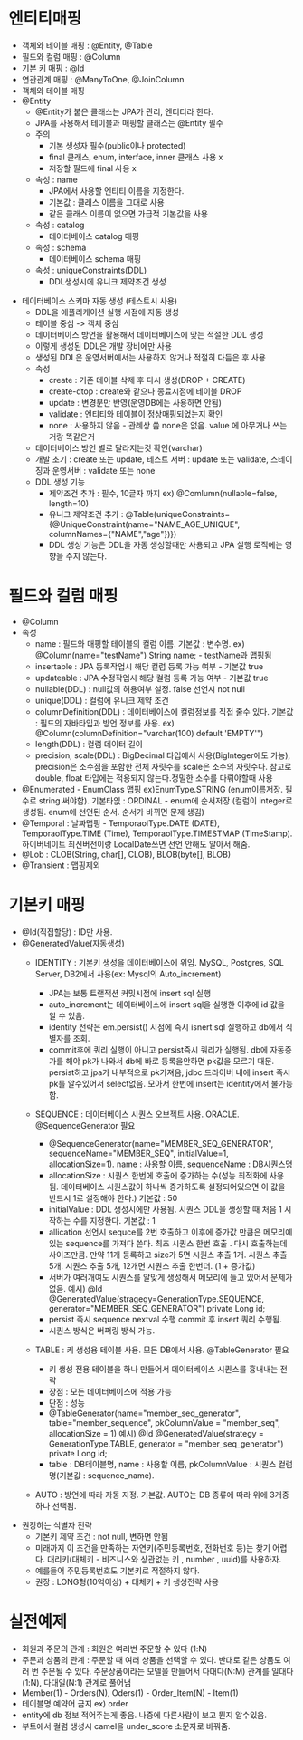 # 엔티티매핑
 - 객체와 테이블 매핑 : @Entity, @Table
 - 필드와 컬럼 매핑 : @Column
 - 기본 키 매핑 : @Id
 - 연관관계 매핑 : @ManyToOne, @JoinColumn
 - 객체와 테이블 매핑
 - @Entity
   - @Entity가 붙은 클래스는 JPA가 관리, 엔티티라 한다.
   - JPA를 사용해서 테이블과 매핑할 클래스는 @Entity 필수
   - 주의
     - 기본 생성자 필수(public이나 protected)
     - final 클래스, enum, interface, inner 클래스 사용 x
     - 저장할 필드에 final 사용 x
   - 속성 : name
     - JPA에서 사용할 엔티티 이름을 지정한다.
     - 기본값 : 클래스 이름을 그대로 사용
     - 같은 클래스 이름이 없으면 가급적 기본값을 사용
   - 속성 : catalog
     - 데이터베이스 catalog 매핑
   - 속성 : schema
     - 데이터베이스 schema 매핑
   - 속성 : uniqueConstraints(DDL)
     - DDL생성시에 유니크 제약조건 생성
       
* 데이터베이스 스키마 자동 생성 (테스트시 사용)
  - DDL을 애플리케이션 실행 시점에 자동 생성
  - 테이블 중심 -> 객체 중심
  - 데이터베이스 방언을 활용해서 데이터베이스에 맞는 적절한 DDL 생성
  - 이렇게 생성된 DDL은 개발 장비에만 사용
  - 생성된 DDL은 운영서버에서는 사용하지 않거나 적절히 다듬은 후 사용
  - 속성
      - create : 기존 테이블 삭제 후 다시 생성(DROP + CREATE)
      - create-dtop : create와 같으나 종료시점에 테이블 DROP
      - update : 변경분만 반영(운영DB에는 사용하면 안됨)
      - validate : 엔티티와 테이블이 정상매핑되었는지 확인
      - none : 사용하지 않음 - 관례상 씀 none은 없음. value 에 아무거나 쓰는거랑 똑같은거
  - 데이터베이스 방언 별로 달라지는것 확인(varchar)
  - 개발 초기 : create 또는 update, 테스트 서버 : update 또는 validate, 스테이징과 운영서버 : validate 또는 none
  - DDL 생성 기능
    - 제약조건 추가 : 필수, 10글자 까지 ex) @Comlumn(nullable=false, length=10)
    - 유니크 제약조건 추가 : @Table(uniqueConstraints={@UniqueConstraint(name="NAME_AGE_UNIQUE", columnNames={"NAME","age"})})
    - DDL 생성 기능은 DDL을 자동 생성할때만 사용되고 JPA 실행 로직에는 영향을 주지 않는다.

# 필드와 컬럼 매핑
 - @Column
 - 속성
    - name : 필드와 매핑할 테이블의 컬럼 이름. 기본값 : 변수명. ex) @Column(name="testName") String name; - testName과 맵핑됨
    - insertable : JPA 등록작업시 해당 컬럼 등록 가능 여부 - 기본값 true
    - updateable : JPA 수정작업시 해당 컬럼 등록 가능 여부 - 기본값 true
    - nullable(DDL) : null값의 허용여부 설정. false 선언시 not null
    - unique(DDL) : 컬럼에 유니크 제약 조건
    - columnDefinition(DDL) : 데이터베이스에 컬럼정보를 직접 줄수 있다. 기본값 : 필드의 자바타입과 방언 정보를 사용. ex) @Column(columnDefinition="varchar(100) default 'EMPTY'")
    - length(DDL) : 컬럼 데이터 길이
    - precision, scale(DDL) : BigDecimal 타입에서 사용(BigInteger에도 가능), precision은 소수점을 포함한 전체 자릿수를 scale은 소수의 자릿수다. 참고로 double, float 타입에는 적용되지 않는다.정밀한 소수를 다뤄야할때 사용
 - @Enumerated - EnumClass 맵핑 ex)EnumType.STRING (enum이름저장. 필수로 string 써야함). 기본타잆 : ORDINAL - enum에 순서저장 (컬럼이 integer로 생성됨. enum에 선언된 순서. 순서가 바뀌면 문제 생김)
 - @Temporal : 날짜맵핑 - TemporaolType.DATE (DATE), TemporaolType.TIME (Time), TemporaolType.TIMESTMAP (TimeStamp). 하이버네이트 최신버전이랑 LocalDate쓰면 선언 안해도 알아서 해줌.
 - @Lob : CLOB(String, char[], CLOB), BLOB(byte[], BLOB)
 - @Transient : 맵핑제외

# 기본키 매핑
 - @Id(직접할당) : ID만 사용.
 - @GeneratedValue(자동생성)
    - IDENTITY : 기본키 생성을 데이터베이스에 위임. MySQL, Postgres, SQL Server, DB2에서 사용(ex: Mysql의 Auto_increment)
       - JPA는 보통 트랜잭션 커밋시점에 insert sql 실행
       - auto_increment는 데이터베이스에 insert sql을 실행한 이후에 id 값을 알 수 있음.
       - identity 전략은 em.persist() 시점에 즉시 isnert sql 실행하고 db에서 식별자를 조회.
       - commit후에 쿼리 실행이 아니고 persist즉시 쿼리가 실행됨. db에 자동증가를 해야 pk가 나와서 db에 바로 등록을안하면 pk값을 모르기 때문.
         persist하고 jpa가 내부적으로 pk가져옴, jdbc 드라이버 내에 insert 즉시 pk를 알수있어서 select없음. 모아서 한번에 insert는 identity에서 불가능함.
    - SEQUENCE : 데이터베이스 시퀀스 오브젝트 사용. ORACLE. @SequenceGenerator 필요
       - @SequenceGenerator(name="MEMBER_SEQ_GENERATOR", sequenceName="MEMBER_SEQ", initialValue=1, allocationSize=1). name : 사용할 이름, sequenceName : DB시퀀스명
       - allocationSize : 시퀀스 한번에 호출에 증가하는 수(성능 최적화에 사용됨. 데이터베이스 시퀀스값이 하나씩 증가하도록 설정되어있으면 이 값을 반드시 1로 설정해야 한다.) 기본값 : 50
       - initialValue : DDL 생성시에만 사용됨. 시퀀스 DDL을 생성할 때 처음 1 시작하는 수를 지정한다. 기본값 : 1
       - allication 선언시 sequce를 2번 호출하고 이후에 증가값 만큼은 메모리에 있는 sequence를 가져다 쓴다. 최초 시퀀스 한번 호출 . 다시 호출하는데 사이즈만큼.
         만약 11개 등록하고 size가 5면 시퀀스 추출 1개. 시퀀스 추출 5개. 시퀀스 추출 5개, 12개면 시퀀스 추출 한번더. (1 + 증가값)
       - 서버가 여러개여도 시퀀스를 알맞게 생성해서 메모리에 들고 있어서 문제가 없음.
       예시) @Id
             @GeneratedValue(stragegy=GenerationType.SEQUENCE, generator="MEMBER_SEQ_GENERATOR")
             private Long id;
       - persist 즉시 sequence nextval 수행 commit 후 insert 쿼리 수행됨.
       - 시퀀스 방식은 버퍼링 방식 가능.
         
    - TABLE : 키 생성용 테이블 사용. 모든 DB에서 사용. @TableGenerator 필요
       - 키 생성 전용 테이블을 하나 만들어서 데이터베이스 시퀀스를 흉내내는 전략
       - 장점 : 모든 데이터베이스에 적용 가능
       - 단점 : 성능
       - @TableGenerator(name="member_seq_generator", table="member_sequence", pkColumnValue = "member_seq", allocationSize = 1)
         예시) @Id
               @GeneratedValue(strategy = GenerationType.TABLE, generator = "member_seq_generator")
               private Long id;
       - table : DB테이블명, name : 사용할 이름, pkColumnValue : 시퀀스 컬럼명(기본값 : sequence_name).
    - AUTO : 방언에 따라 자동 지정. 기본값. AUTO는 DB 종류에 따라 위에 3개중 하나 선택됨.
 - 권장하는 식별자 전략
    - 기본키 제약 조건 : not null, 변하면 안됨
    - 미래까지 이 조건을 만족하는 자연키(주민등록번호, 전화번호 등)는 찾기 어렵다. 대리키(대체키 - 비즈니스와 상관없는 키 , number , uuid)를 사용하자.
    - 예를들어 주민등록번호도 기본키로 적절하지 않다.
    - 권장 : LONG형(10억이상) + 대체키 + 키 생성전략 사용
      
# 실전예제

 - 회원과 주문의 관계 : 회원은 여러번 주문할 수 있다 (1:N)
 - 주문과 상품의 관계 : 주문할 때 여러 상품을 선택할 수 있다. 반대로 같은 상품도 여러 번 주문될 수 있다. 주문상품이라는 모델을 만들어서 다대다(N:M) 관계를
   일대다(1:N), 다대일(N:1) 관계로 풀어냄
 - Member(1) - Orders(N), Oders(1) - Order_Item(N) - Item(1)
 - 테이블명 예약어 금지 ex) order
 - entity에 db 정보 적어주는게 좋음. 나중에 다른사람이 보고 뭔지 알수있음.
 - 부트에서 컬럼 생성시 camel을 under_score 소문자로 바꿔줌.
   



